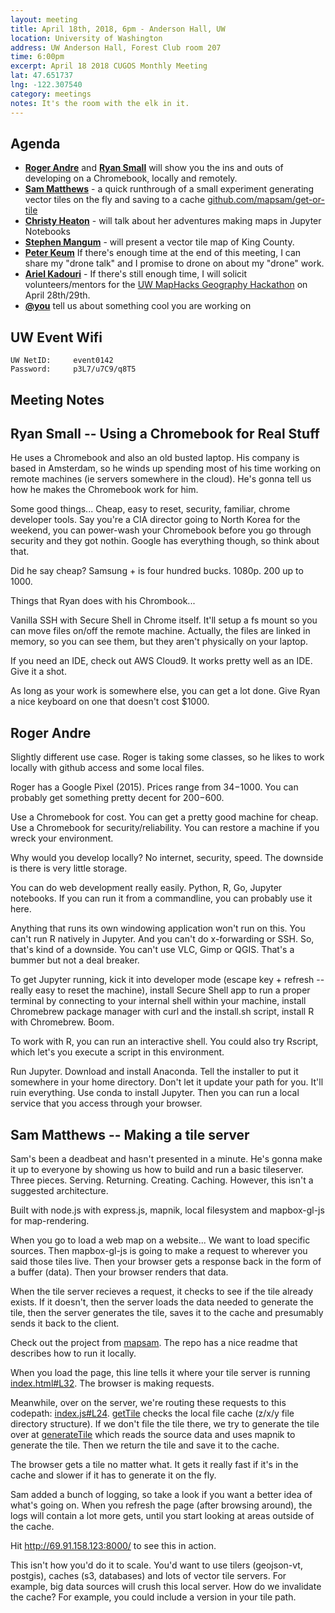 ```yaml
---
layout: meeting
title: April 18th, 2018, 6pm - Anderson Hall, UW
location: University of Washington
address: UW Anderson Hall, Forest Club room 207
time: 6:00pm
excerpt: April 18 2018 CUGOS Monthly Meeting
lat: 47.651737
lng: -122.307540
category: meetings
notes: It's the room with the elk in it.
---
```



## Agenda
- **[Roger Andre](https://lagerratrobe.github.io/blog/)** and **[Ryan Small](https://github.com/foundatron)** will show you the ins and outs of developing on a Chromebook, locally and remotely.
- **[Sam Matthews](https://github.com/mapsam)** - a quick runthrough of a small experiment generating vector tiles on the fly and saving to a cache [github.com/mapsam/get-or-tile](https://github.com/mapsam/get-or-tile)
- **[Christy Heaton](https://github.com/christyheaton)** - will talk about her adventures making maps in Jupyter Notebooks
- **[Stephen Mangum](https://github.com/maneaba)** - will present a vector tile map of King County.
- **[Peter Keum](http://pkgeo.com/)** If there's enough time at the end of this meeting, I can share my "drone talk" and I promise to drone on about my "drone" work.
- **[Ariel Kadouri](https://github.com/akadouri)** - If there's still enough time, I will solicit volunteers/mentors for the [UW MapHacks Geography Hackathon](https://maphacks.github.io/) on April 28th/29th.
- **[@you](http://cugos.org/people/)** tell us about something cool you are working on


## UW Event Wifi

```
UW NetID:     event0142
Password:     p3L7/u7C9/q8T5
```

## Meeting Notes

## Ryan Small -- Using a Chromebook for Real Stuff

He uses a Chromebook and also an old busted laptop. His company is based in Amsterdam, so he winds up spending most of his time working on remote machines (ie servers somewhere in the cloud). He's gonna tell us how he makes the Chromebook work for him.

Some good things... Cheap, easy to reset, security, familiar, chrome developer tools. Say you're a CIA director going to North Korea for the weekend, you can power-wash your Chromebook before you go through security and they got nothin. Google has everything though, so think about that.

Did he say cheap? Samsung + is four hundred bucks. 1080p. 200 up to 1000.

Things that Ryan does with his Chrombook...

Vanilla SSH with Secure Shell in Chrome itself. It'll setup a fs mount so you can move files on/off the remote machine. Actually, the files are linked in memory, so you can see them, but they aren't physically on your laptop.

If you need an IDE, check out AWS Cloud9. It works pretty well as an IDE. Give it a shot.

As long as your work is somewhere else, you can get a lot done. Give Ryan a nice keyboard on one that doesn't cost $1000.


## Roger Andre

Slightly different use case. Roger is taking some classes, so he likes to work locally with github access and some local files.

Roger has a Google Pixel (2015). Prices range from $34-$1000. You can probably get something pretty decent for $200-$600.

Use a Chromebook for cost. You can get a pretty good machine for cheap. Use a Chromebook for security/reliability. You can restore a machine if you wreck your environment.

Why would you develop locally? No internet, security, speed. The downside is there is very little storage.

You can do web development really easily. Python, R, Go, Jupyter notebooks. If you can run it from a commandline, you can probably use it here.

Anything that runs its own windowing application won't run on this. You can't run R natively in Jupyter. And you can't do x-forwarding or SSH. So, that's kind of a downside. You can't use VLC, Gimp or QGIS. That's a bummer but not a deal breaker.

To get Jupyter running, kick it into developer mode (escape key + refresh -- really easy to reset the machine), install Secure Shell app to run a proper terminal by connecting to your internal shell within your machine, install Chromebrew package manager with curl and the install.sh script, install R with Chromebrew. Boom.

To work with R, you can run an interactive shell. You could also try Rscript, which let's you execute a script in this environment.

Run Jupyter. Download and install Anaconda. Tell the installer to put it somewhere in your home directory. Don't let it update your path for you. It'll ruin everything. Use conda to install Jupyter. Then you can run a local service that you access through your browser.

## Sam Matthews -- Making a tile server

Sam's been a deadbeat and hasn't presented in a minute. He's gonna make it up to everyone by showing us how to build and run a basic tileserver. Three pieces. Serving. Returning. Creating. Caching. However, this isn't a suggested architecture.

Built with node.js with express.js, mapnik, local filesystem and mapbox-gl-js for map-rendering.

When you go to load a web map on a website... We want to load specific sources. Then mapbox-gl-js is going to make a request to wherever you said those tiles live. Then your browser gets a response back in the form of a buffer (data). Then your browser renders that data.

When the tile server recieves a request, it checks to see if the tile already exists. If it doesn't, then the server loads the data needed to generate the tile, then the server generates the tile, saves it to the cache and presumably sends it back to the client.

Check out the project from [mapsam](https://github.com/mapsam/get-or-tile). The repo has a nice readme that describes how to run it locally.

When you load the page, this line tells it where your tile server is running [index.html#L32](https://github.com/mapsam/get-or-tile/blob/master/viz/index.html#L32). The browser is making requests.

Meanwhile, over on the server, we're routing these requests to this codepath: [index.js#L24](https://github.com/mapsam/get-or-tile/blob/master/index.js#L24). [getTile](https://github.com/mapsam/get-or-tile/blob/master/index.js#L45-L64) checks the local file cache (z/x/y file directory structure). If we don't file the tile there, we try to generate the tile over at [generateTile](https://github.com/mapsam/get-or-tile/blob/master/index.js#L66-L92) which reads the source data and uses mapnik to generate the tile. Then we return the tile and save it to the cache.

The browser gets a tile no matter what. It gets it really fast if it's in the cache and slower if it has to generate it on the fly.

Sam added a bunch of logging, so take a look if you want a better idea of what's going on. When you refresh the page (after browsing around), the logs will contain a lot more gets, until you start looking at areas outside of the cache.

Hit http://69.91.158.123:8000/ to see this in action.

This isn't how you'd do it to scale. You'd want to use tilers (geojson-vt, postgis), caches (s3, databases) and lots of vector tile servers. For example, big data sources will crush this local server. How do we invalidate the cache? For example, you could include a version in your tile path. 
